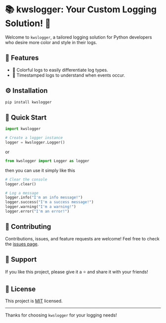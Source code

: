 # 📚 kwslogger: Your Custom Logging Solution! 🚀
Welcome to `kwslogger`, a tailored logging solution for Python developers who desire more color and style in their logs.

## 🌟 Features
- 🎨 Colorful logs to easily differentiate log types.
- 📅 Timestamped logs to understand when events occur.

## ⚙️ Installation
```bash
pip install kwslogger
```

## 🚀 Quick Start
```python
import kwslogger

# Create a logger instance
logger = kwslogger.Logger()
```
or
```python
from kwslogger import Logger as logger
```
then you can use it simply like this
```python
# Clear the console
logger.clear()

# Log a message
logger.info("I'm an info message!")
logger.success("I'm a success message!")
logger.warning("I'm a warning!")
logger.error("I'm an error!")
```

## 🤝 Contributing
Contributions, issues, and feature requests are welcome! Feel free to check the [issues page](https://github.com/kWAYTV/kwslogger/issues).

## 💖 Support
If you like this project, please give it a ⭐️ and share it with your friends!

## 📄 License
This project is [MIT](https://opensource.org/licenses/MIT) licensed.

---

Thanks for choosing `kwslogger` for your logging needs!
